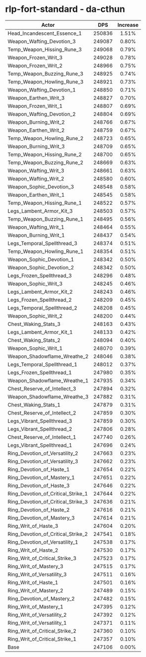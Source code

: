 # rlp-fort-standard - da-cthun
| Actor | DPS | Increase |
|---|:---:|:---:|
|Head_Incandescent_Essence_1|250836|1.51%|
|Weapon_Wafting_Devotion_3|249087|0.80%|
|Temp_Weapon_Hissing_Rune_3|249068|0.79%|
|Weapon_Frozen_Writ_3|249028|0.78%|
|Weapon_Frozen_Writ_2|248966|0.75%|
|Temp_Weapon_Buzzing_Rune_3|248925|0.74%|
|Temp_Weapon_Howling_Rune_3|248921|0.73%|
|Weapon_Wafting_Devotion_1|248850|0.71%|
|Weapon_Earthen_Writ_3|248827|0.70%|
|Weapon_Frozen_Writ_1|248807|0.69%|
|Weapon_Wafting_Devotion_2|248804|0.69%|
|Weapon_Burning_Writ_2|248766|0.67%|
|Weapon_Earthen_Writ_2|248759|0.67%|
|Temp_Weapon_Howling_Rune_2|248723|0.65%|
|Weapon_Burning_Writ_3|248709|0.65%|
|Temp_Weapon_Hissing_Rune_2|248700|0.65%|
|Temp_Weapon_Buzzing_Rune_2|248669|0.63%|
|Weapon_Wafting_Writ_3|248661|0.63%|
|Weapon_Wafting_Writ_2|248580|0.60%|
|Weapon_Sophic_Devotion_3|248548|0.58%|
|Weapon_Earthen_Writ_1|248545|0.58%|
|Temp_Weapon_Hissing_Rune_1|248522|0.57%|
|Legs_Lambent_Armor_Kit_3|248503|0.57%|
|Temp_Weapon_Buzzing_Rune_1|248495|0.56%|
|Weapon_Wafting_Writ_1|248464|0.55%|
|Weapon_Burning_Writ_1|248437|0.54%|
|Legs_Temporal_Spellthread_3|248374|0.51%|
|Temp_Weapon_Howling_Rune_1|248354|0.51%|
|Weapon_Sophic_Devotion_1|248342|0.50%|
|Weapon_Sophic_Devotion_2|248342|0.50%|
|Legs_Frozen_Spellthread_3|248296|0.48%|
|Weapon_Sophic_Writ_3|248245|0.46%|
|Legs_Lambent_Armor_Kit_2|248243|0.46%|
|Legs_Frozen_Spellthread_2|248209|0.45%|
|Legs_Temporal_Spellthread_2|248208|0.45%|
|Weapon_Sophic_Writ_2|248200|0.44%|
|Chest_Waking_Stats_3|248163|0.43%|
|Legs_Lambent_Armor_Kit_1|248133|0.42%|
|Chest_Waking_Stats_2|248094|0.40%|
|Weapon_Sophic_Writ_1|248070|0.39%|
|Weapon_Shadowflame_Wreathe_2|248046|0.38%|
|Legs_Temporal_Spellthread_1|248012|0.37%|
|Legs_Frozen_Spellthread_1|247980|0.35%|
|Weapon_Shadowflame_Wreathe_1|247935|0.34%|
|Chest_Reserve_of_Intellect_3|247894|0.32%|
|Weapon_Shadowflame_Wreathe_3|247882|0.31%|
|Chest_Waking_Stats_1|247879|0.31%|
|Chest_Reserve_of_Intellect_2|247859|0.30%|
|Legs_Vibrant_Spellthread_3|247859|0.30%|
|Legs_Vibrant_Spellthread_2|247806|0.28%|
|Chest_Reserve_of_Intellect_1|247740|0.26%|
|Legs_Vibrant_Spellthread_1|247696|0.24%|
|Ring_Devotion_of_Versatility_2|247663|0.23%|
|Ring_Devotion_of_Versatility_3|247662|0.23%|
|Ring_Devotion_of_Haste_1|247654|0.22%|
|Ring_Devotion_of_Mastery_1|247651|0.22%|
|Ring_Devotion_of_Haste_3|247646|0.22%|
|Ring_Devotion_of_Critical_Strike_1|247644|0.22%|
|Ring_Devotion_of_Critical_Strike_3|247636|0.21%|
|Ring_Devotion_of_Haste_2|247616|0.21%|
|Ring_Devotion_of_Mastery_3|247614|0.21%|
|Ring_Writ_of_Haste_3|247604|0.20%|
|Ring_Devotion_of_Critical_Strike_2|247541|0.18%|
|Ring_Devotion_of_Versatility_1|247538|0.17%|
|Ring_Writ_of_Haste_2|247530|0.17%|
|Ring_Writ_of_Critical_Strike_3|247523|0.17%|
|Ring_Writ_of_Mastery_3|247515|0.17%|
|Ring_Writ_of_Versatility_3|247511|0.16%|
|Ring_Writ_of_Haste_1|247501|0.16%|
|Ring_Writ_of_Mastery_2|247489|0.15%|
|Ring_Devotion_of_Mastery_2|247482|0.15%|
|Ring_Writ_of_Mastery_1|247395|0.12%|
|Ring_Writ_of_Versatility_2|247392|0.12%|
|Ring_Writ_of_Versatility_1|247371|0.11%|
|Ring_Writ_of_Critical_Strike_2|247360|0.10%|
|Ring_Writ_of_Critical_Strike_1|247357|0.10%|
|Base|247106|0.00%|
